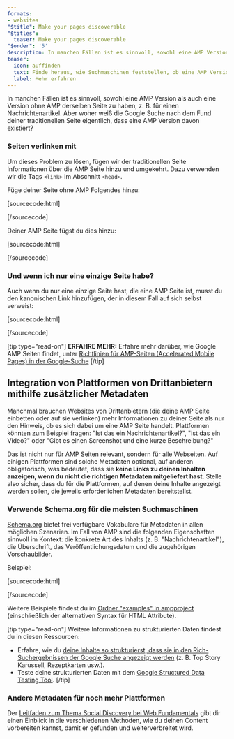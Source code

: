 ```yaml
---
formats:
- websites
"$title": Make your pages discoverable
"$titles":
  teaser: Make your pages discoverable
"$order": '5'
description: In manchen Fällen ist es sinnvoll, sowohl eine AMP Version als auch eine Version ohne AMP derselben Seite zu haben, z. B. für einen Nachrichtenartikel. Aber woher weiß die Google Suche …
teaser:
  icon: auffinden
  text: Finde heraus, wie Suchmaschinen feststellen, ob eine AMP Version deiner Website existiert.
  label: Mehr erfahren
---
```


In manchen Fällen ist es sinnvoll, sowohl eine AMP Version als auch eine Version ohne AMP derselben Seite zu haben, z. B. für einen Nachrichtenartikel. Aber woher weiß die Google Suche nach dem Fund deiner traditionellen Seite eigentlich, dass eine AMP Version davon existiert?

### Seiten verlinken mit <link>

Um dieses Problem zu lösen, fügen wir der traditionellen Seite Informationen über die AMP Seite hinzu und umgekehrt. Dazu verwenden wir die Tags `<link>` im Abschnitt `<head>`.

Füge deiner Seite ohne AMP Folgendes hinzu:

[sourcecode:html]

<link rel="amphtml" href="https://www.example.com/url/to/amp/document.html">
[/sourcecode]

Deiner AMP Seite fügst du dies hinzu:

[sourcecode:html]

<link rel="canonical" href="https://www.example.com/url/to/full/document.html">
[/sourcecode]

### Und wenn ich nur eine einzige Seite habe?

Auch wenn du nur eine einzige Seite hast, die eine AMP Seite ist, musst du den kanonischen Link hinzufügen, der in diesem Fall auf sich selbst verweist:

[sourcecode:html]

<link rel="canonical" href="https://www.example.com/url/to/amp/document.html">
[/sourcecode]

[tip type="read-on"] **ERFAHRE MEHR:** Erfahre mehr darüber, wie Google AMP Seiten findet, unter [Richtlinien für AMP-Seiten (Accelerated Mobile Pages) in der Google-Suche](https://support.google.com/webmasters/answer/6340290) [/tip]

## Integration von Plattformen von Drittanbietern mithilfe zusätzlicher Metadaten <a name="integrate-with-third-party-platforms-through-additional-metadata"></a>

Manchmal brauchen Websites von Drittanbietern (die deine AMP Seite einbetten oder auf sie verlinken) mehr Informationen zu deiner Seite als nur den Hinweis, ob es sich dabei um eine AMP Seite handelt. Plattformen könnten zum Beispiel fragen: "Ist das ein Nachrichtenartikel?", "Ist das ein Video?" oder "Gibt es einen Screenshot und eine kurze Beschreibung?"

Das ist nicht nur für AMP Seiten relevant, sondern für alle Webseiten. Auf einigen Plattformen sind solche Metadaten optional, auf anderen obligatorisch, was bedeutet, dass sie **keine Links zu deinen Inhalten anzeigen, wenn du nicht die richtigen Metadaten mitgeliefert hast**. Stelle also sicher, dass du für die Plattformen, auf denen deine Inhalte angezeigt werden sollen, die jeweils erforderlichen Metadaten bereitstellst.

### Verwende Schema.org für die meisten Suchmaschinen

[Schema.org](http://schema.org/) bietet frei verfügbare Vokabulare für Metadaten in allen möglichen Szenarien. Im Fall von AMP sind die folgenden Eigenschaften sinnvoll im Kontext: die konkrete Art des Inhalts (z. B. "Nachrichtenartikel"), die Überschrift, das Veröffentlichungsdatum und die zugehörigen Vorschaubilder.

Beispiel:

[sourcecode:html]

<script type="application/ld+json">
  {
    "@context": "http://schema.org",
    "@type": "NewsArticle",
    "mainEntityOfPage": "http://cdn.ampproject.org/article-metadata.html",
    "headline": "Lorem Ipsum",
    "datePublished": "1907-05-05T12:02:41Z",
    "dateModified": "1907-05-05T12:02:41Z",
    "description": "The Catiline Orations continue to beguile engineers and designers alike -- but can it stand the test of time?",
    "author": {
      "@type": "Person",
      "name": "Jordan M Adler"
    },
    "publisher": {
      "@type": "Organization",
      "name": "Google",
      "logo": {
        "@type": "ImageObject",
        "url": "http://cdn.ampproject.org/logo.jpg",
        "width": 600,
        "height": 60
      }
    },
    "image": {
      "@type": "ImageObject",
      "url": "http://cdn.ampproject.org/leader.jpg",
      "height": 2000,
      "width": 800
    }
  }
</script>

[/sourcecode]

Weitere Beispiele findest du im [Ordner "examples" in ampproject](https://github.com/ampproject/amphtml/tree/master/examples/metadata-examples) (einschließlich der alternativen Syntax für HTML Attribute).

[tip type="read-on"] Weitere Informationen zu strukturierten Daten findest du in diesen Ressourcen:

- Erfahre, wie du [deine Inhalte so strukturierst, dass sie in den Rich-Suchergebnissen der Google Suche angezeigt werden](https://developers.google.com/search/docs/guides/mark-up-content) (z. B. Top Story Karussell, Rezeptkarten usw.).
- Teste deine strukturierten Daten mit dem [Google Structured Data Testing Tool](https://developers.google.com/structured-data/testing-tool/). [/tip]

### Andere Metadaten für noch mehr Plattformen

Der [Leitfaden zum Thema Social Discovery bei Web Fundamentals](https://developers.google.com/web/fundamentals/discovery-and-monetization/social-discovery/) gibt dir einen Einblick in die verschiedenen Methoden, wie du deinen Content vorbereiten kannst, damit er gefunden und weiterverbreitet wird.
